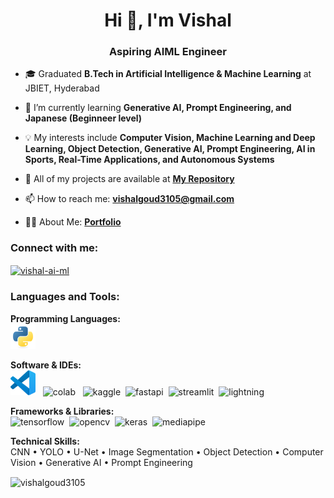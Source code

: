 <h1 align="center">Hi 👋, I'm Vishal</h1>
<h3 align="center">Aspiring AIML Engineer</h3>

- 🎓 Graduated **B.Tech in Artificial Intelligence & Machine Learning** at JBIET, Hyderabad
 
- 🌱 I’m currently learning **Generative AI, Prompt Engineering, and Japanese (Beginneer level)**
  
- 💡 My interests include **Computer Vision, Machine Learning and Deep Learning, Object Detection, Generative AI, Prompt Engineering, AI in Sports, Real-Time Applications, and Autonomous Systems**
  
- 📂 All of my projects are available at [**My Repository**](https://github.com/Vishalgoud3105?tab=repositories)
  
- 📫 How to reach me: **vishalgoud3105@gmail.com**

- 👨‍💻 About Me: [**Portfolio**](https://vishalgoud3105.github.io/Portfolio/)

<h3 align="left">Connect with me:</h3>
<p align="left">
<a href="https://linkedin.com/in/vishal-ai-ml" target="blank"><img align="center" src="https://raw.githubusercontent.com/rahuldkjain/github-profile-readme-generator/master/src/images/icons/Social/linked-in-alt.svg" alt="vishal-ai-ml" height="30" width="40" /></a>
</p>

<h3 align="left">Languages and Tools:</h3>
<p align="left">
  <b>Programming Languages:</b><br/>
  <img src="https://raw.githubusercontent.com/devicons/devicon/master/icons/python/python-original.svg" alt="python" width="40" height="40"/>
</p>

<p align="left">
  <b>Software & IDEs:</b><br/>
  <img src="https://raw.githubusercontent.com/devicons/devicon/master/icons/vscode/vscode-original.svg" alt="vscode" width="40" height="40"/> &nbsp;
  <img src="https://upload.wikimedia.org/wikipedia/commons/d/d0/Google_Colaboratory_SVG_Logo.svg" alt="colab" width="80" height="40"/> &nbsp;
  <img src="https://www.vectorlogo.zone/logos/kaggle/kaggle-icon.svg" alt="kaggle" width="40" height="40"/>&nbsp;
  <img src="https://fastapi.tiangolo.com/img/logo-margin/logo-teal.png" alt="fastapi" width="100" height="60"/>&nbsp;
  <img src="https://streamlit.io/images/brand/streamlit-logo-secondary-colormark-darktext.svg" alt="streamlit" width="100" height="60"/>&nbsp;
  <img src="https://lightning.ai/images/logos/lightning-icon.svg" alt="lightning" width="60" height="40"/>
</p>

<p align="left">
  <b>Frameworks & Libraries:</b><br/>
  <img src="https://www.vectorlogo.zone/logos/tensorflow/tensorflow-icon.svg" alt="tensorflow" width="40" height="40"/>&nbsp;
  <img src="https://upload.wikimedia.org/wikipedia/commons/3/32/OpenCV_Logo_with_text_svg_version.svg" alt="opencv" width="60" height="40"/>&nbsp;
  <img src="https://upload.wikimedia.org/wikipedia/commons/a/ae/Keras_logo.svg" alt="keras" width="60" height="40"/>&nbsp;
  <img src="https://avatars.githubusercontent.com/u/39642404?s=200&v=4" alt="mediapipe" width="40" height="40"/>
</p>

<p align="left">
  <b>Technical Skills:</b><br/>
  CNN • YOLO • U-Net • Image Segmentation • Object Detection • Computer Vision • Generative AI • Prompt Engineering
</p>

<p><img align="center" src="https://github-readme-stats.vercel.app/api/top-langs?username=vishalgoud3105&show_icons=true&locale=en&layout=compact" alt="vishalgoud3105" /></p>

